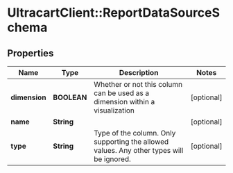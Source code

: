 # UltracartClient::ReportDataSourceSchema

## Properties
Name | Type | Description | Notes
------------ | ------------- | ------------- | -------------
**dimension** | **BOOLEAN** | Whether or not this column can be used as a dimension within a visualization | [optional] 
**name** | **String** |  | [optional] 
**type** | **String** | Type of the column.  Only supporting the allowed values.  Any other types will be ignored. | [optional] 


